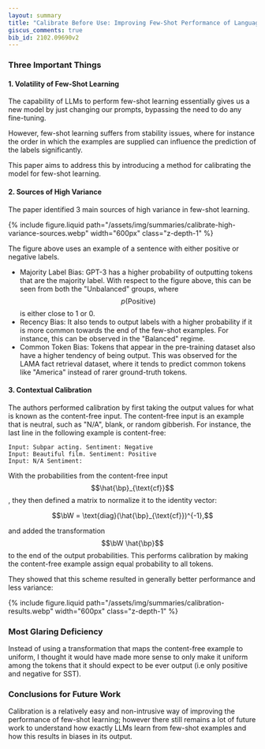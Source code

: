 ```yaml
---
layout: summary
title: "Calibrate Before Use: Improving Few-Shot Performance of Language Models"
giscus_comments: true
bib_id: 2102.09690v2
---
```


### Three Important Things

#### 1. Volatility of Few-Shot Learning

The capability of LLMs to perform few-shot learning essentially gives us a new
model by just changing our prompts, bypassing the need to do any fine-tuning.

However, few-shot learning suffers from stability issues, where for instance the
order in which the examples are supplied can influence the prediction of the
labels significantly.

This paper aims to address this by introducing a method for calibrating the model for
few-shot learning.

#### 2. Sources of High Variance

The paper identified 3 main sources of high variance in few-shot learning.

{% include figure.liquid
    path="/assets/img/summaries/calibrate-high-variance-sources.webp"
    width="600px"
    class="z-depth-1"
%}

The figure above uses an example of a sentence with either positive or negative
labels.

- Majority Label Bias: GPT-3 has a higher probability of outputting tokens that
  are the majority label. With respect to the figure above, this can be seen
  from both the "Unbalanced" groups, where $$p(\text{Positive})$$ is either
  close to 1 or 0.
- Recency Bias: It also tends to output labels with a higher probability if it
  is more common towards the end of the few-shot examples. For instance, this
  can be observed in the "Balanced" regime.
- Common Token Bias: Tokens that appear in the pre-training dataset also have a
  higher tendency of being output. This was observed for the LAMA fact
  retrieval dataset, where it tends to predict common tokens like "America"
  instead of rarer ground-truth tokens.

#### 3. Contextual Calibration

The authors performed calibration by first taking the output values for what is
known as the content-free input. The content-free input is an example that is
neutral, such as "N/A", blank, or random gibberish. For instance, the last line
in the following example is content-free:

```
Input: Subpar acting. Sentiment: Negative
Input: Beautiful film. Sentiment: Positive
Input: N/A Sentiment:
```

With the probabilities from the content-free input $$\hat{\bp}_{\text{cf}}$$,
they then defined a matrix to normalize it to the identity vector:

$$\bW = \text{diag}(\hat{\bp}_{\text{cf}})^{-1},$$

and added the transformation $$\bW \hat{\bp}$$ to the end of the output
probabilities. This performs calibration by making the content-free
example assign equal probability to all tokens.

They showed that this scheme resulted in generally better performance
and less variance:

{% include figure.liquid
    path="/assets/img/summaries/calibration-results.webp"
    width="600px"
    class="z-depth-1"
%}

### Most Glaring Deficiency

Instead of using a transformation that maps the content-free example
to uniform, I thought it would have made more sense to only
make it uniform among the tokens that it should expect to be
ever output (i.e only positive and negative for SST).

### Conclusions for Future Work

Calibration is a relatively easy and non-intrusive way of improving
the performance of few-shot learning; however there still remains
a lot of future work to understand how exactly LLMs learn from few-shot
examples and how this results in biases in its output.

